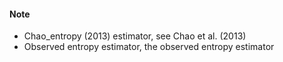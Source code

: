 #### Note
* Chao_entropy (2013) estimator, see Chao et al. (2013)
* Observed entropy estimator, the observed entropy estimator